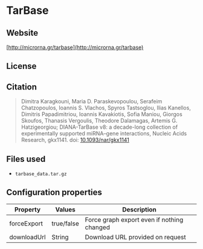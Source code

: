 # TarBase



## Website

[http://microrna.gr/tarbase](http://microrna.gr/tarbase)

## License



## Citation

> Dimitra Karagkouni, Maria D. Paraskevopoulou, Serafeim Chatzopoulos, Ioannis S. Vlachos, Spyros Tastsoglou, Ilias Kanellos, Dimitris Papadimitriou, Ioannis Kavakiotis, Sofia Maniou, Giorgos Skoufos, Thanasis Vergoulis, Theodore Dalamagas, Artemis G. Hatzigeorgiou; DIANA-TarBase v8: a decade-long collection of experimentally supported miRNA–gene interactions, Nucleic Acids Research, gkx1141. doi: [10.1093/nar/gkx1141](https://doi.org/10.1093/nar/gkx1141)

## Files used

  * `tarbase_data.tar.gz`

## Configuration properties

| Property    | Values     | Description                                |
|-------------|------------|--------------------------------------------|
| forceExport | true/false | Force graph export even if nothing changed |
| downloadUrl | String     | Download URL provided on request           |
